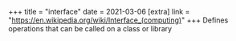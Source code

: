 +++
title = "interface"
date = 2021-03-06
[extra]
link = "https://en.wikipedia.org/wiki/Interface_(computing)"
+++
Defines operations that can be called on a class or library

